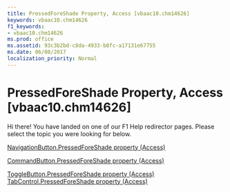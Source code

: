 ```yaml
---
title: PressedForeShade Property, Access [vbaac10.chm14626]
keywords: vbaac10.chm14626
f1_keywords:
- vbaac10.chm14626
ms.prod: office
ms.assetid: 93c3b2bd-c8da-4933-b8fc-a17131e67755
ms.date: 06/08/2017
localization_priority: Normal
---
```



# PressedForeShade Property, Access [vbaac10.chm14626]

Hi there! You have landed on one of our F1 Help redirector pages. Please select the topic you were looking for below.

[NavigationButton.PressedForeShade property (Access)](http://msdn.microsoft.com/library/5a086d71-d916-5b97-9e98-51f6394f3eaa%28Office.15%29.aspx)

[CommandButton.PressedForeShade property (Access)](http://msdn.microsoft.com/library/496e310e-b5eb-8e6a-7079-530126e71399%28Office.15%29.aspx)

[ToggleButton.PressedForeShade property (Access)](http://msdn.microsoft.com/library/9a6ddbd0-154d-6018-e8fd-8fa9bd916356%28Office.15%29.aspx)
[TabControl.PressedForeShade property (Access)](http://msdn.microsoft.com/library/ff4421d8-58aa-93a8-ab57-af686f1c44da%28Office.15%29.aspx)

